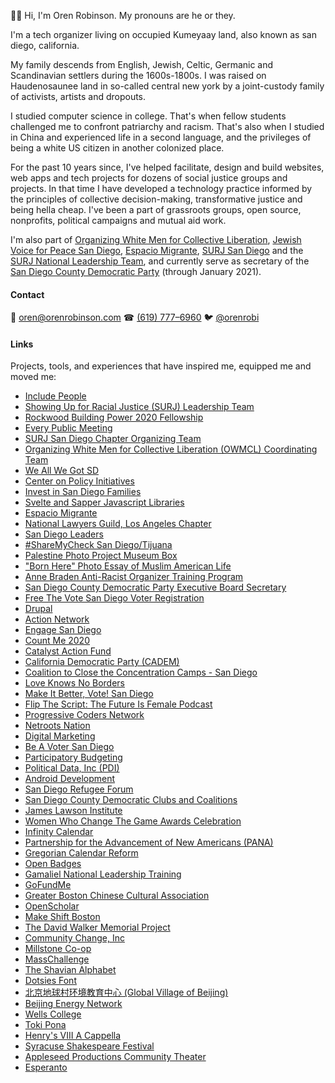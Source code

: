 👋🏻 Hi, I'm Oren Robinson. My pronouns are he or they.

I'm a tech organizer living on occupied Kumeyaay land, also known as san diego, california.

My family descends from English, Jewish, Celtic, Germanic and Scandinavian settlers during the 1600s-1800s. I was raised on Haudenosaunee land in so-called central new york by a joint-custody family of activists, artists and dropouts.

I studied computer science in college. That's when fellow students challenged me to confront patriarchy and racism. That's also when I studied in China and experienced life in a second language, and the privileges of being a white US citizen in another colonized place.

For the past 10 years since, I've helped facilitate, design and build websites, web apps and tech projects for dozens of social justice groups and projects. In that time I have developed a technology practice informed by the principles of collective decision-making, transformative justice and being hella cheap. I've been a part of grassroots groups, open source, nonprofits, political campaigns and mutual aid work.

I'm also part of [Organizing White Men for Collective Liberation](https://www.owmcl.org/), [Jewish Voice for Peace San Diego](https://www.jvpsandiego.org/), [Espacio Migrante](https://www.espaciomigrante.org/), [SURJ San Diego](http://linktr.ee/surjsandiego) and the [SURJ National Leadership Team](https://www.showingupforracialjustice.org/leadership-team.html), and currently serve as secretary of the [San Diego County Democratic Party](https://sdcdp.ngpvanhost.com/executive-board) (through January 2021).

#### Contact

📧 [oren@orenrobinson.com](mailto:oren@orenrobinson.com) ☎ [(619) 777–6960](tel:16197776960) 🐦 [@orenrobi](https://twitter.com/orenrobi/)

#### Links

Projects, tools, and experiences that have inspired me, equipped me and moved me:

 - [Include People](https://www.includepeople.com/)
 - [Showing Up for Racial Justice (SURJ) Leadership Team](https://www.showingupforracialjustice.org/leadership-team.html)
 - [Rockwood Building Power 2020 Fellowship](https://rockwoodleadership.org/announcing-the-2020-building-power-fellows/)
 - [Every Public Meeting](https://www.everypublicmeeting.com)
 - [SURJ San Diego Chapter Organizing Team](http://surjsd.org/)
 - [Organizing White Men for Collective Liberation (OWMCL) Coordinating Team](https://www.owmcl.org/get-involved/)
 - [We All We Got SD](https://www.weallwegotsd.com/)
 - [Center on Policy Initiatives](https://cpisandiego.org/)
 - [Invest in San Diego Families](http://investinsandiegofamilies.org/)
 - [Svelte and Sapper Javascript Libraries](https://sapper.svelte.dev/)
 - [Espacio Migrante](https://medium.com/@orenrobi/a-work-day-with-espacio-migrante-28ee87a9167b)
 - [National Lawyers Guild, Los Angeles Chapter](https://nlg-la.org/)
 - [San Diego Leaders](https://www.sandiegoleaders.org/)
 - [#ShareMyCheck San Diego/Tijuana](https://sharemychecksd.org/)
 - [Palestine Photo Project Museum Box](https://www.palestinephotoproject.org/Museum-in-a-Box)
 - ["Born Here" Photo Essay of Muslim American Life](https://www.sandiegouniontribune.com/community-advisory-board)
 - [Anne Braden Anti-Racist Organizer Training Program](https://collectiveliberation.org/our-work-2/the-anne-braden-anti-racist-organizing-training-program/)
 - [San Diego County Democratic Party Executive Board Secretary](https://sdcdp.ngpvanhost.com/executive-board)
 - [Free The Vote San Diego Voter Registration](https://www.letmevoteca.org/about-us/)
 - [Drupal](https://www.drupal.org/u/baisong)
 - [Action Network](https://actionnetwork.org/)
 - [Engage San Diego](https://www.engagesandiego.org/a_visit_to_one_of_san_diego_county_s_new_vote_centers)
 - [Count Me 2020](https://www.countme2020.org/)
 - [Catalyst Action Fund](http://catalystactionfund.org/)
 - [California Democratic Party (CADEM)](https://www.laprogressive.com/blue-wave-for-palestine/)
 - [Coalition to Close the Concentration Camps - San Diego](https://twitter.com/closethecampssd)
 - [Love Knows No Borders](https://www.friendsjournal.org/afsc-love-knows-no-borders/)
 - [Make It Better, Vote! San Diego](https://www.makeitbettervote.app/)
 - [Flip The Script: The Future Is Female Podcast](https://www.stitcher.com/podcast/flip-the-script/)
 - [Progressive Coders Network](https://www.progcode.org/)
 - [Netroots Nation](https://medium.com/includepeople/what-does-blackasscaucuss-message-have-to-do-with-technology-everything-4157334b157)
 - [Digital Marketing](https://blog.udacity.com/2017/03/introducing-udacity-digital-marketing-nanodegree-program.html)
 - [Be A Voter San Diego](https://www.beavotersd.org)
 - [Participatory Budgeting](https://medium.com/includepeople/recap-innovations-in-participatory-democracy-conference-2018-621f18ab16f8)
 - [Political Data, Inc (PDI)](https://www.politicaldata.com/new-training-for-the-pdi/)
 - [Android Development](https://www.udacity.com/course/android-developer-nanodegree-by-google--nd801)
 - [San Diego Refugee Forum](http://www.sdrefugeeforum.org/)
 - [San Diego County Democratic Clubs and Coalitions](https://demclubs.org)
 - [James Lawson Institute](https://jameslawsoninstitute.org/)
 - [Women Who Change The Game Awards Celebration](https://womensmarchsd.org/calendar-1/2017/10/6/women-who-change-the-game-awards-celebration)
 - [Infinity Calendar](https://play.google.com/store/apps/details?id=info.lifecalendar.symmetrical&hl=en)
 - [Partnership for the Advancement of New Americans (PANA)](https://www.panasd.org/)
 - [Gregorian Calendar Reform](http://convert.symcal.info/)
 - [Open Badges](https://github.com/mozilla/openbadges-validator/pull/40/files)
 - [Gamaliel National Leadership Training](https://gamaliel.org/our-work/national-training/)
 - [GoFundMe](https://www.gofundme.com)
 - [Greater Boston Chinese Cultural Association](http://gbcca.org/)
 - [OpenScholar](https://www.drupal.org/project/openscholar)
 - [Make Shift Boston](https://makeshiftboston.org/)
 - [The David Walker Memorial Project](http://www.davidwalkermemorial.org/)
 - [Community Change, Inc](https://communitychangeinc.org/)
 - [Millstone Co-op](http://www.millstonecoop.org/)
 - [MassChallenge](https://masschallenge.org/)
 - [The Shavian Alphabet](https://www.wikiwand.com/en/Shavian_alphabet)
 - [Dotsies Font](https://dotsies.org/)
 - [北京地球村环境教育中心 (Global Village of Beijing)](https://baike.baidu.com/item/%E5%8C%97%E4%BA%AC%E5%9C%B0%E7%90%83%E6%9D%91%E7%8E%AF%E5%A2%83%E6%95%99%E8%82%B2%E4%B8%AD%E5%BF%83)
 - [Beijing Energy Network](https://www.beijingenergynetwork.com/)
 - [Wells College](https://www.syracuse.com/news/2009/05/wells_college_in_aurora_celebr.html)
 - [Toki Pona](https://tokipona.org/)
 - [Henry's VIII A Cappella](https://www.facebook.com/HenrysVIII/about/)
 - [Syracuse Shakespeare Festival](https://ssitp.org/)
 - [Appleseed Productions Community Theater](https://www.appleseedproductions.org/)
 - [Esperanto](https://lernu.net/en)
